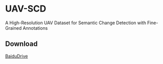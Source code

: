 # UAV-SCD
A High-Resolution UAV Dataset for Semantic Change Detection with Fine-Grained Annotations

## Download
[BaiduDrive](https://pan.baidu.com/s/1YJA3lJyMspq_PEISxDHg-A?pwd=ntmy ) 
